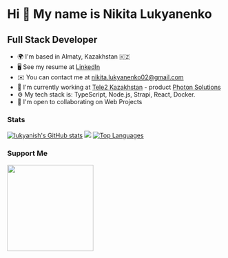 # Hi 🤝 My name is Nikita Lukyanenko

Full Stack Developer
-----------------

*   🌍  I'm based in Almaty, Kazakhstan 🇰🇿
*   🖥️  See my resume at [LinkedIn](https://www.linkedin.com/in/nikita-lukyanenko/)
*   ✉️  You can contact me at [nikita.lukyanenko02@gmail.com](mailto:nikita.lukyanenko02@gmail.com)
*   🚀  I'm currently working at [Tele2 Kazakhstan](https://tele2.kz) - product [Photon Solutions](https://photon-solutions.io)
*   ⚙️  My tech stack is: TypeScript, Node.js, Strapi, React, Docker.
*   🤝  I'm open to collaborating on Web Projects
                    
### Stats
                  
                  
<p align="left">
<a href="http://www.github.com/lukyanish"><img src="https://github-readme-stats.vercel.app/api?username=lukyanish&show_icons=true&hide=&count_private=true&title_color=0891b2&text_color=ffffff&icon_color=0891b2&bg_color=1c1917&hide_border=true&show_icons=true" alt="lukyanish's GitHub stats" /></a>
<a href="http://www.github.com/lukyanish"><img src="https://github-readme-streak-stats.herokuapp.com/?user=lukyanish&stroke=ffffff&background=1c1917&ring=0891b2&fire=0891b2&currStreakNum=ffffff&currStreakLabel=0891b2&sideNums=ffffff&sideLabels=ffffff&dates=ffffff&hide_border=true" /></a>
<a href="https://github.com/lukyanish" align="left"><img src="https://github-readme-stats.vercel.app/api/top-langs/?username=lukyanish&langs_count=10&title_color=0891b2&text_color=ffffff&icon_color=0891b2&bg_color=1c1917&hide_border=true&locale=en&custom_title=Top%20%Languages" alt="Top Languages" /></a>

### Support Me
<a href="https://www.buymeacoffee.com/lukyanish"><img src="https://cdn.buymeacoffee.com/buttons/v2/default-yellow.png" width="200" /></a>
</p>

